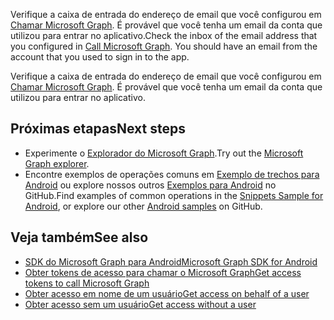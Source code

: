 <span data-ttu-id="db113-p132">Verifique a caixa de entrada do endereço de email que você configurou em [Chamar Microsoft Graph](#call-microsoft-graph). É provável que você tenha um email da conta que utilizou para entrar no aplicativo.</span><span class="sxs-lookup"><span data-stu-id="db113-p132">Check the inbox of the email address that you configured in [Call Microsoft Graph](#call-microsoft-graph). You should have an email from the account that you used to sign in to the app.</span></span>

Verifique a caixa de entrada do endereço de email que você configurou em [Chamar Microsoft Graph](#call-microsoft-graph). É provável que você tenha um email da conta que utilizou para entrar no aplicativo.

## <a name="next-steps"></a><span data-ttu-id="db113-224">Próximas etapas</span><span class="sxs-lookup"><span data-stu-id="db113-224">Next steps</span></span>
- <span data-ttu-id="db113-225">Experimente o [Explorador do Microsoft Graph](https://graph.microsoft.io/graph-explorer).</span><span class="sxs-lookup"><span data-stu-id="db113-225">Try out the [Microsoft Graph explorer](https://graph.microsoft.io/graph-explorer).</span></span>
- <span data-ttu-id="db113-226">Encontre exemplos de operações comuns em [Exemplo de trechos para Android](https://github.com/microsoftgraph/android-java-snippets-sample) ou explore nossos outros [Exemplos para Android](https://github.com/microsoftgraph?utf8=%E2%9C%93&query=android) no GitHub.</span><span class="sxs-lookup"><span data-stu-id="db113-226">Find examples of common operations in the [Snippets Sample for Android](https://github.com/microsoftgraph/android-java-snippets-sample), or explore our other [Android samples](https://github.com/microsoftgraph?utf8=%E2%9C%93&query=android) on GitHub.</span></span>


## <a name="see-also"></a><span data-ttu-id="db113-227">Veja também</span><span class="sxs-lookup"><span data-stu-id="db113-227">See also</span></span>
- [<span data-ttu-id="db113-228">SDK do Microsoft Graph para Android</span><span class="sxs-lookup"><span data-stu-id="db113-228">Microsoft Graph SDK for Android</span></span>](https://github.com/microsoftgraph/msgraph-sdk-android) 
- [<span data-ttu-id="db113-229">Obter tokens de acesso para chamar o Microsoft Graph</span><span class="sxs-lookup"><span data-stu-id="db113-229">Get access tokens to call Microsoft Graph</span></span>](https://developer.microsoft.com/en-us/graph/docs/concepts/auth_overview)
- [<span data-ttu-id="db113-230">Obter acesso em nome de um usuário</span><span class="sxs-lookup"><span data-stu-id="db113-230">Get access on behalf of a user</span></span>](https://developer.microsoft.com/en-us/graph/docs/concepts/auth_v2_user)
- [<span data-ttu-id="db113-231">Obter acesso sem um usuário</span><span class="sxs-lookup"><span data-stu-id="db113-231">Get access without a user</span></span>](https://developer.microsoft.com/en-us/graph/docs/concepts/auth_v2_service)